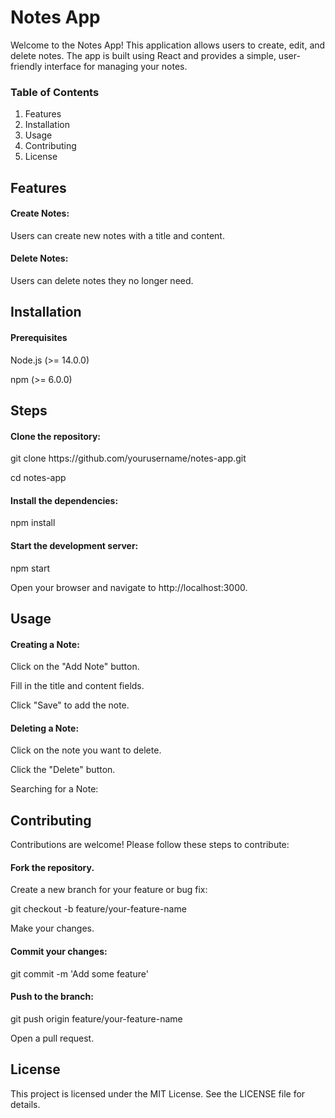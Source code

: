 <h1>Notes App</h1>
<p>Welcome to the Notes App! This application allows users to create, edit, and delete notes. The app is built using React and provides a simple, user-friendly interface for managing your notes.
</p>
<h3>Table of Contents</h3>
<ol>
  <li>Features</li>
  <li>Installation</li>
  <li>Usage</li>
  <li>Contributing</li>
  <li>License</li>
</ol>

<h2>Features</h2>
<h4>Create Notes:</h4> <p>Users can create new notes with a title and content.</p>
<h4>Delete Notes:</h4> <p>Users can delete notes they no longer need.</p>


<h2>Installation</h2>

<h4>Prerequisites</h4>
<p>Node.js (>= 14.0.0)</p>
<p>npm (>= 6.0.0)</p>

<h2>Steps</h2>

<h4>Clone the repository:</h4>
<p>git clone https://github.com/yourusername/notes-app.git</p>
<p>cd notes-app</p>

<h4>Install the dependencies:</h4>
<p>npm install</p>


<h4>Start the development server:</h4>
<p>npm start</p>
<p>Open your browser and navigate to http://localhost:3000.</p>

<h2>Usage</h2>

<h4>Creating a Note:</h4>
<p>Click on the "Add Note" button.</p>
<p>Fill in the title and content fields.</p>
<p>Click "Save" to add the note.</p>

<h4>Deleting a Note:</h4>
<p>Click on the note you want to delete.</p>
<p>Click the "Delete" button.</p>
<p>Searching for a Note:</p>

<h2>Contributing</h2>
<p>Contributions are welcome! Please follow these steps to contribute:</p>

<h4>Fork the repository.</h4>

<p>Create a new branch for your feature or bug fix:</p>
<p>git checkout -b feature/your-feature-name</p>
<p>Make your changes.</p>

<h4>Commit your changes:</h4>
<p>git commit -m 'Add some feature'</p>

<h4>Push to the branch:</h4>
<p>git push origin feature/your-feature-name</p>
<p>Open a pull request.</p>

<h2>License</h2>
<p>This project is licensed under the MIT License. See the LICENSE file for details.</p>
